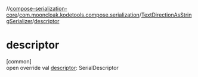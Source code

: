 //[compose-serialization-core](../../../index.md)/[com.mooncloak.kodetools.compose.serialization](../index.md)/[TextDirectionAsStringSerializer](index.md)/[descriptor](descriptor.md)

# descriptor

[common]\
open override val [descriptor](descriptor.md): SerialDescriptor
